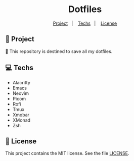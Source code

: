 <h1 align="center">
  Dotfiles
</h1>

<p align="center">
  <a href="#rocket-project">Project</a>&nbsp;&nbsp;&nbsp;|&nbsp;&nbsp;&nbsp;
  <a href="#computer-techs">Techs</a>&nbsp;&nbsp;&nbsp;|&nbsp;&nbsp;&nbsp;
  <a href="#memo-license">License</a>
</p>

## :rocket: Project

:scroll: This repository is destined to save all my dotfiles.

## :computer: Techs

- Alacritty
- Emacs
- Neovim
- Picom
- Rofi
- Tmux
- Xmobar
- XMonad
- Zsh

## :memo: License

This project contains the MIT license. See the file [LICENSE](LICENSE).

